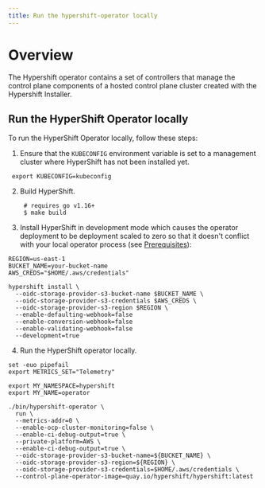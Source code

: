 ```yaml
---
title: Run the hypershift-operator locally
---
```


# Overview
The Hypershift operator contains a set of controllers that manage the control plane components of a hosted control plane cluster created with the Hypershift Installer.

## Run the HyperShift Operator locally

To run the HyperShift Operator locally, follow these steps:

1. Ensure that the `KUBECONFIG` environment variable is set to a management cluster where HyperShift has not been installed yet.

  ```shell linenums="1"
   export KUBECONFIG=kubeconfig
  ```

2. Build HyperShift.

        # requires go v1.16+
        $ make build


3. Install HyperShift in development mode which causes the operator deployment to be deployment scaled to zero so that it doesn't conflict with your local operator process (see [Prerequisites](../getting-started.md#prerequisites)):

```shell linenums="1"
REGION=us-east-1
BUCKET_NAME=your-bucket-name
AWS_CREDS="$HOME/.aws/credentials"

hypershift install \
  --oidc-storage-provider-s3-bucket-name $BUCKET_NAME \
  --oidc-storage-provider-s3-credentials $AWS_CREDS \
  --oidc-storage-provider-s3-region $REGION \
  --enable-defaulting-webhook=false
  --enable-conversion-webhook=false
  --enable-validating-webhook=false
  --development=true
```

4. Run the HyperShift operator locally.

```shell linenums="1"
set -euo pipefail
export METRICS_SET="Telemetry"

export MY_NAMESPACE=hypershift
export MY_NAME=operator

./bin/hypershift-operator \
  run \
  --metrics-addr=0 \
  --enable-ocp-cluster-monitoring=false \
  --enable-ci-debug-output=true \
  --private-platform=AWS \
  --enable-ci-debug-output=true \
  --oidc-storage-provider-s3-bucket-name=${BUCKET_NAME} \
  --oidc-storage-provider-s3-region=${REGION} \
  --oidc-storage-provider-s3-credentials=$HOME/.aws/credentials \
  --control-plane-operator-image=quay.io/hypershift/hypershift:latest
```